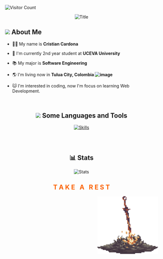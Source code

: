 ![Visitor Count](https://visitcount.itsvg.in/api?id=DeltaV3&icon=0&color=0)
<div align="center">
  <img src="https://readme-typing-svg.herokuapp.com?font=Architects+Daughter&color=%2338C2FF&size=40&center=true&vCenter=true&height=50&width=500&lines=Heyyy!+I'm+Delta;Welcome+to+my+profile!" alt="Title"></img>
</div>

## <img src="https://raw.githubusercontent.com/nixin72/nixin72/master/wave.gif" width="50px"></img> About Me

- 🧑‍🦱 My name is **Cristian Cardona**
- :school: I'm currently 2nd year student at **UCEVA University**
- :books: My major is **Software Engineering**
- :earth_americas: I'm living now in **Tulua City, Colombia ![image](https://github.com/user-attachments/assets/16247c74-dbd8-40f1-adcb-e8a1e1e49067)**

- :cat: I'm interested in coding, now I'm focus on learning Web Development.
<br>

<div align="center">
  <h2><img src="https://media2.giphy.com/media/QssGEmpkyEOhBCb7e1/giphy.gif?cid=ecf05e47a0n3gi1bfqntqmob8g9aid1oyj2wr3ds3mg700bl&rid=giphy.gif" width="50px"> Some Languages and Tools</h2>
  <p>
    <a href="https://skillicons.dev"><img src="https://skillicons.dev/icons?i=java,py,html,css,js,unity,cs,c,vscode" alt="Skills"></a>
  </p>
</div>

<br><br>

<div align="center">
  <h2>📊 Stats</h2>
  <img src="https://github-readme-stats.vercel.app/api/wakatime?username=DeltaV3&theme=algolia&layout=compact&custom_title=🌌%20This%20year" alt="Stats">
</div>

<div align="center">
<b><h2 style="color: #fc6203">T A K E &nbsp; A &nbsp; R E S T</h2> </b>
<img src="https://raw.githubusercontent.com/TanZng/TanZng/master/assets/bonefire.gif" style="float: right; margin-left: 20px;" width="200">
</div>
